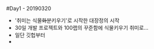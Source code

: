 #Day1 - 20190320
* '취미는 식물~~화분~~키우기'로 시작한 대장정의 시작
* 30일 개발 프로젝트와 100랩의 꾸준함에 식물키우기 취미로...
* 일단 깃헙부터
* 
<!--stackedit_data:
eyJoaXN0b3J5IjpbNjIxMzY2NTUwXX0=
-->